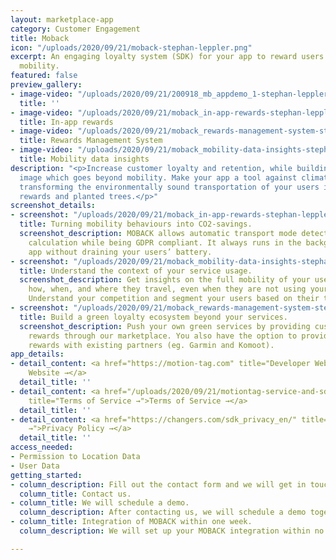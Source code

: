 ```yaml
---
layout: marketplace-app
category: Customer Engagement
title: Moback
icon: "/uploads/2020/09/21/moback-stephan-leppler.png"
excerpt: An engaging loyalty system (SDK) for your app to reward users for their green
  mobility.
featured: false
preview_gallery:
- image-video: "/uploads/2020/09/21/200918_mb_appdemo_1-stephan-leppler.mp4"
  title: ''
- image-video: "/uploads/2020/09/21/moback_in-app-rewards-stephan-leppler.png"
  title: In-app rewards
- image-video: "/uploads/2020/09/21/moback_rewards-management-system-stephan-leppler.png"
  title: Rewards Management System
- image-video: "/uploads/2020/09/21/moback_mobility-data-insights-stephan-leppler.png"
  title: Mobility data insights
description: "<p>Increase customer loyalty and retention, while building a green brand
  image which goes beyond mobility. Make your app a tool against climate change by
  transforming the environmentally sound transportation of your users into individual
  rewards and planted trees.</p>"
screenshot_details:
- screenshot: "/uploads/2020/09/21/moback_in-app-rewards-stephan-leppler.png"
  title: Turning mobility behaviours into CO2-savings.
  screenshot_description: MOBACK allows automatic transport mode detection and CO2
    calculation while being GDPR compliant. It always runs in the background of your
    app without draining your users’ battery.
- screenshot: "/uploads/2020/09/21/moback_mobility-data-insights-stephan-leppler.png"
  title: Understand the context of your service usage.
  screenshot_description: Get insights on the full mobility of your users, understanding
    how, when, and where they travel, even when they are not using your services.
    Understand your competition and segment your users based on their travel preferences.
- screenshot: "/uploads/2020/09/21/moback_rewards-management-system-stephan-leppler.png"
  title: Build a green loyalty ecosystem beyond your services.
  screenshot_description: Push your own green services by providing custom individual
    rewards through our marketplace. You also have the option to provide affiliated
    rewards with existing partners (eg. Garmin and Komoot).
app_details:
- detail_content: <a href="https://motion-tag.com" title="Developer Website →">Developer
    Website →</a>
  detail_title: ''
- detail_content: <a href="/uploads/2020/09/21/motiontag-service-and-sdk-license-agreement_open.pdf"
    title="Terms of Service →">Terms of Service →</a>
  detail_title: ''
- detail_content: <a href="https://changers.com/sdk_privacy_en/" title="Privacy Policy
    →">Privacy Policy →</a>
  detail_title: ''
access_needed:
- Permission to Location Data
- User Data
getting_started:
- column_description: Fill out the contact form and we will get in touch with you.
  column_title: Contact us.
- column_title: We will schedule a demo.
  column_description: After contacting us, we will schedule a demo together with you.
- column_title: Integration of MOBACK within one week.
  column_description: We will set up your MOBACK integration within no time.

---
```

